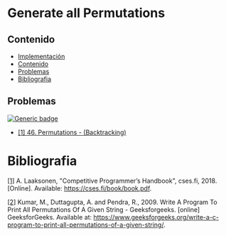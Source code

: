# Generate all Permutations

## Contenido
* [Implementación](#)
* [Contenido](#contenido)
* [Problemas](#problemas)
* [Bibliografia](#bibliografia)

## Problemas

[![Generic badge](https://img.shields.io/badge/LeetCode-Medium-yellow.svg)](https://leetcode.com/problemset/algorithms/)

* [[1] 46. Permutations - (Backtracking)](https://leetcode.com/problems/permutations/)

# Bibliografia

[[1]](https://cses.fi/book/book.pdf) A. Laaksonen, "Competitive Programmer’s Handbook", cses.fi, 2018. [Online]. Available: <https://cses.fi/book/book.pdf>.

[[2]](https://www.geeksforgeeks.org/write-a-c-program-to-print-all-permutations-of-a-given-string/) Kumar, M., Duttagupta, A. and Pendra, R., 2009. Write A Program To Print All Permutations Of A Given String - Geeksforgeeks. [online] GeeksforGeeks. Available at: <https://www.geeksforgeeks.org/write-a-c-program-to-print-all-permutations-of-a-given-string/>.